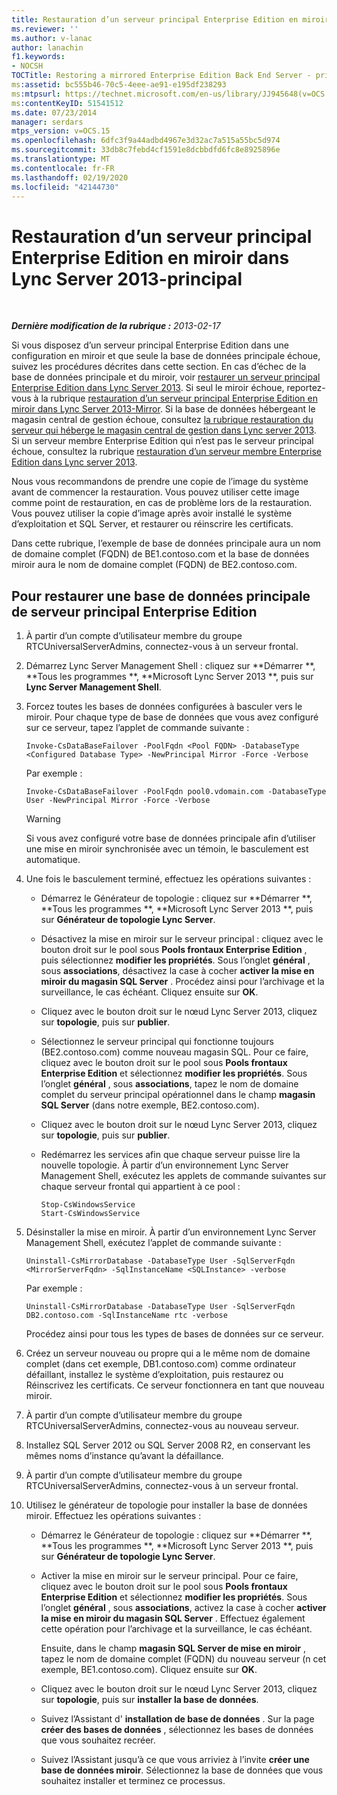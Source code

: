 ```yaml
---
title: Restauration d’un serveur principal Enterprise Edition en miroir-principal
ms.reviewer: ''
ms.author: v-lanac
author: lanachin
f1.keywords:
- NOCSH
TOCTitle: Restoring a mirrored Enterprise Edition Back End Server - primary
ms:assetid: bc555b46-70c5-4eee-ae91-e195df238293
ms:mtpsurl: https://technet.microsoft.com/en-us/library/JJ945648(v=OCS.15)
ms:contentKeyID: 51541512
ms.date: 07/23/2014
manager: serdars
mtps_version: v=OCS.15
ms.openlocfilehash: 6dfc3f9a44adbd4967e3d32ac7a515a55bc5d974
ms.sourcegitcommit: 33db8c7febd4cf1591e8dcbbdfd6fc8e8925896e
ms.translationtype: MT
ms.contentlocale: fr-FR
ms.lasthandoff: 02/19/2020
ms.locfileid: "42144730"
---
```

<div data-xmlns="http://www.w3.org/1999/xhtml">

<div class="topic" data-xmlns="http://www.w3.org/1999/xhtml" data-msxsl="urn:schemas-microsoft-com:xslt" data-cs="http://msdn.microsoft.com/">

<div data-asp="https://msdn2.microsoft.com/asp">

# <a name="restoring-a-mirrored-enterprise-edition-back-end-server-in-lync-server-2013---primary"></a>Restauration d’un serveur principal Enterprise Edition en miroir dans Lync Server 2013-principal

</div>

<div id="mainSection">

<div id="mainBody">

<span> </span>

_**Dernière modification de la rubrique :** 2013-02-17_

Si vous disposez d’un serveur principal Enterprise Edition dans une configuration en miroir et que seule la base de données principale échoue, suivez les procédures décrites dans cette section. En cas d’échec de la base de données principale et du miroir, voir [restaurer un serveur principal Enterprise Edition dans Lync Server 2013](lync-server-2013-restoring-an-enterprise-edition-back-end-server.md). Si seul le miroir échoue, reportez-vous à la rubrique [restauration d’un serveur principal Enterprise Edition en miroir dans Lync Server 2013-Mirror](lync-server-2013-restoring-a-mirrored-enterprise-edition-back-end-server-mirror.md). Si la base de données hébergeant le magasin central de gestion échoue, consultez [la rubrique restauration du serveur qui héberge le magasin central de gestion dans Lync server 2013](lync-server-2013-restoring-the-server-hosting-the-central-management-store.md). Si un serveur membre Enterprise Edition qui n’est pas le serveur principal échoue, consultez la rubrique [restauration d’un serveur membre Enterprise Edition dans Lync server 2013](lync-server-2013-restoring-an-enterprise-edition-member-server.md).

Nous vous recommandons de prendre une copie de l’image du système avant de commencer la restauration. Vous pouvez utiliser cette image comme point de restauration, en cas de problème lors de la restauration. Vous pouvez utiliser la copie d’image après avoir installé le système d’exploitation et SQL Server, et restaurer ou réinscrire les certificats.

Dans cette rubrique, l’exemple de base de données principale aura un nom de domaine complet (FQDN) de BE1.contoso.com et la base de données miroir aura le nom de domaine complet (FQDN) de BE2.contoso.com.

<div>

## <a name="to-restore-an-enterprise-edition-back-end-server-primary-database"></a>Pour restaurer une base de données principale de serveur principal Enterprise Edition

1.  À partir d’un compte d’utilisateur membre du groupe RTCUniversalServerAdmins, connectez-vous à un serveur frontal.

2.  Démarrez Lync Server Management Shell : cliquez sur **Démarrer **, **Tous les programmes **, **Microsoft Lync Server 2013 **, puis sur **Lync Server Management Shell**.

3.  Forcez toutes les bases de données configurées à basculer vers le miroir. Pour chaque type de base de données que vous avez configuré sur ce serveur, tapez l’applet de commande suivante :
    
        Invoke-CsDataBaseFailover -PoolFqdn <Pool FQDN> -DatabaseType <Configured Database Type> -NewPrincipal Mirror -Force -Verbose
    
    Par exemple :
    
        Invoke-CsDataBaseFailover -PoolFqdn pool0.vdomain.com -DatabaseType User -NewPrincipal Mirror -Force -Verbose
    
    <div>
    

    > [!WARNING]
    > Si vous avez configuré votre base de données principale afin d’utiliser une mise en miroir synchronisée avec un témoin, le basculement est automatique.

    
    </div>

4.  Une fois le basculement terminé, effectuez les opérations suivantes :
    
      - Démarrez le Générateur de topologie : cliquez sur **Démarrer **, **Tous les programmes **, **Microsoft Lync Server 2013 **, puis sur **Générateur de topologie Lync Server**.
    
      - Désactivez la mise en miroir sur le serveur principal : cliquez avec le bouton droit sur le pool sous **Pools frontaux Enterprise Edition** , puis sélectionnez **modifier les propriétés**. Sous l’onglet **général** , sous **associations**, désactivez la case à cocher **activer la mise en miroir du magasin SQL Server** . Procédez ainsi pour l’archivage et la surveillance, le cas échéant. Cliquez ensuite sur **OK**.
    
      - Cliquez avec le bouton droit sur le nœud Lync Server 2013, cliquez sur **topologie**, puis sur **publier**.
    
      - Sélectionnez le serveur principal qui fonctionne toujours (BE2.contoso.com) comme nouveau magasin SQL. Pour ce faire, cliquez avec le bouton droit sur le pool sous **Pools frontaux Enterprise Edition** et sélectionnez **modifier les propriétés**. Sous l’onglet **général** , sous **associations**, tapez le nom de domaine complet du serveur principal opérationnel dans le champ **magasin SQL Server** (dans notre exemple, BE2.contoso.com).
    
      - Cliquez avec le bouton droit sur le nœud Lync Server 2013, cliquez sur **topologie**, puis sur **publier**.
    
      - Redémarrez les services afin que chaque serveur puisse lire la nouvelle topologie. À partir d’un environnement Lync Server Management Shell, exécutez les applets de commande suivantes sur chaque serveur frontal qui appartient à ce pool :
        
            Stop-CsWindowsService
            Start-CsWindowsService

5.  Désinstaller la mise en miroir. À partir d’un environnement Lync Server Management Shell, exécutez l’applet de commande suivante :
    
        Uninstall-CsMirrorDatabase -DatabaseType User -SqlServerFqdn <MirrorServerFqdn> -SqlInstanceName <SQLInstance> -verbose
    
    Par exemple :
    
        Uninstall-CsMirrorDatabase -DatabaseType User -SqlServerFqdn DB2.contoso.com -SqlInstanceName rtc -verbose
    
    Procédez ainsi pour tous les types de bases de données sur ce serveur.

6.  Créez un serveur nouveau ou propre qui a le même nom de domaine complet (dans cet exemple, DB1.contoso.com) comme ordinateur défaillant, installez le système d’exploitation, puis restaurez ou Réinscrivez les certificats. Ce serveur fonctionnera en tant que nouveau miroir.

7.  À partir d’un compte d’utilisateur membre du groupe RTCUniversalServerAdmins, connectez-vous au nouveau serveur.

8.  Installez SQL Server 2012 ou SQL Server 2008 R2, en conservant les mêmes noms d’instance qu’avant la défaillance.

9.  À partir d’un compte d’utilisateur membre du groupe RTCUniversalServerAdmins, connectez-vous à un serveur frontal.

10. Utilisez le générateur de topologie pour installer la base de données miroir. Effectuez les opérations suivantes :
    
      - Démarrez le Générateur de topologie : cliquez sur **Démarrer **, **Tous les programmes **, **Microsoft Lync Server 2013 **, puis sur **Générateur de topologie Lync Server**.
    
      - Activer la mise en miroir sur le serveur principal. Pour ce faire, cliquez avec le bouton droit sur le pool sous **Pools frontaux Enterprise Edition** et sélectionnez **modifier les propriétés**. Sous l’onglet **général** , sous **associations**, activez la case à cocher **activer la mise en miroir du magasin SQL Server** . Effectuez également cette opération pour l’archivage et la surveillance, le cas échéant.
        
        Ensuite, dans le champ **magasin SQL Server de mise en miroir** , tapez le nom de domaine complet (FQDN) du nouveau serveur (n cet exemple, BE1.contoso.com). Cliquez ensuite sur **OK**.
    
      - Cliquez avec le bouton droit sur le nœud Lync Server 2013, cliquez sur **topologie**, puis sur **installer la base de données**.
    
      - Suivez l’Assistant d' **installation de base de données** . Sur la page **créer des bases de données** , sélectionnez les bases de données que vous souhaitez recréer.
    
      - Suivez l’Assistant jusqu’à ce que vous arriviez à l’invite **créer une base de données miroir**. Sélectionnez la base de données que vous souhaitez installer et terminez ce processus.

</div>

</div>

<span> </span>

</div>

</div>

</div>

